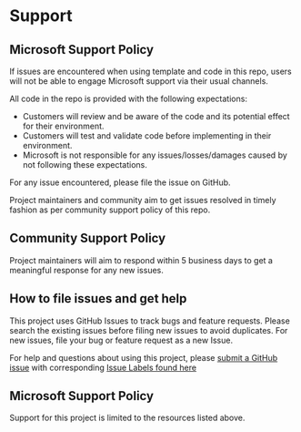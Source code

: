 

# Support

## Microsoft Support Policy

If issues are encountered when using template and code in this repo, users will not be able to engage Microsoft support via their usual channels. 

All code in the repo is provided with the following expectations:

- Customers will review and be aware of the code and its potential effect for their environment.
- Customers will test and validate code before implementing in their environment.  
- Microsoft is not responsible for any issues/losses/damages caused by not following these expectations.

For any issue encountered, please file the issue on GitHub.

Project maintainers and community aim to get issues resolved in timely fashion as per community support policy of this repo.

## Community Support Policy

Project maintainers will aim to respond within 5 business days to get a meaningful response for any new issues.

## How to file issues and get help  

This project uses GitHub Issues to track bugs and feature requests. Please search the existing 
issues before filing new issues to avoid duplicates.  For new issues, file your bug or 
feature request as a new Issue.

For help and questions about using this project, please <a href="https://github.com/microsoft/MDE_Automation/issues">submit a GitHub issue</a> with corresponding <a href="https://github.com/microsoft/MDE_Automation/labels">Issue Labels found here</a> 

## Microsoft Support Policy  

Support for this project is limited to the resources listed above.
